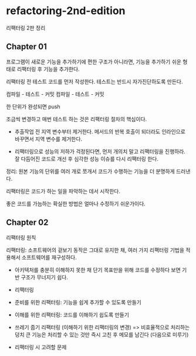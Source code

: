 # refactoring-2nd-edition
리팩터링 2판 정리

## Chapter 01

프로그램이 새로운 기능을 추가하기에 편한 구조가 아니라면,
기능을 추가하기 쉬운 형태로 리팩터링 후 기능을 추가한다.

리팩터링 전 테스트 코드를 먼저 작성한다.
테스트는 반드시 자가진단하도록 만든다.

컴파일 - 테스트 - 커밋
컴파일 - 테스트 - 커밋

한 단위가 완성되면 push


조금씩 변경하고 매번 테스트 하는 것은 리팩터링 절차의 핵심이다.

- 추출작업 전 지역 변수부터 제거한다.
메서드의 반복 호출이 되더라도 인라인으로 바꾸면서 지역 변수를 제거한다.

- 리팩터링으로 성능의 저하가 걱정된다면, 먼저 개의치 말고 리팩터링을 진행하라.
잘 다듬어진 코드로 개선 후 심각한 성능 이슈를 다시 리팩터링 한다.

정리:
원본 기능의 단위를 여러 개로 쪼개서 코드가 수행하는 기능을 더 분명하게 드러낸다.

리팩터링은 코드가 하는 일을 파악하는 데서 시작한다.

좋은 코드를 가늠하는 확실한 방법은
얼마나 수정하기 쉬운가이다.


## Chapter 02

리팩터링 원칙

리팩터링: 소프트웨어의 겉보기 동작은 그대로 유지한 채, 여러 가지 리팩터링 기법을 적용해서 소프트웨어를 재구성하다.

- 아키텍처를 충분히 이해하지 못한 채 단기 목표만을 위해 코드를 수정하다 보면 기반 구조가 무너지기 쉽다.


* 리팩터링
- 준비를 위한 리팩터링: 기능을 쉽게 추가할 수 있도록 만들기

- 이해를 위한 리팩터링: 코드를 이해하기 쉽도록 만들기

- 쓰레기 줍기 리팩터링
(이해하기 위한 리팩터링의 변경)
=> 비효율적으로 처리하는 덩치 큰 기능은 처리할 수 있는 것만 즉시 고친 후 메모를 남긴다 (다음으로 미루기)

* 리팩터링 시 고려할 문제
